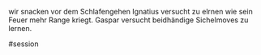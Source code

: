 wir snacken vor dem Schlafengehen
Ignatius versucht zu elrnen wie sein Feuer mehr Range kriegt.
Gaspar versucht beidhändige Sichelmoves zu lernen.



#session